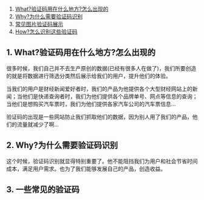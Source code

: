 1. [What?验证码用在什么地方?怎么出现的](#what)
2. [Why?为什么需要验证码识别](#why)
3. [常见图片验证码展示](#show)
4. [How?怎么识别这些验证码](#how)

<h2 id="what">1. What?验证码用在什么地方?怎么出现的</h2>
很多时候，我们自己并不去生产原创的数据(已经有很多人在做了)，我们所要创造的就是将数据进行筛选分类然后展示给我们的用户，提升他们的体验。

当我们的用户是财经新闻爱好者时，我们的产品为他提供各个大型财经网站上的新闻；当他们是快递查询者时，我们为他们提供各个品牌单号、网点等信息的查询；当他们是想购买汽车票时，我们为他们提供各家汽车公司的汽车票信息...

验证码的出现是一些网站防止我们抓取他们的数据，因为别人用了我们的产品，他们的流量就减少了啊...

<h2 id="why">2. Why?为什么需要验证码识别</h2>
这个时候，验证码识别就显得特别重要了。他不能阻挡我们为用户和社会节省时间成本，满足用户需求。也为了我们能够发展自己的产品，创造收益。

<h2 id="show">3. 一些常见的验证码</h2>
<!--
![德邦验证码](https://www.deppon.com/user/authCode.action?type=track)

![EMS验证码](http://www.ems.com.cn/ems/rand)

![顺丰验证码](https://i.sf-express.com/service/user/verifycode)

![宅急送验证码](http://www.zjs.com.cn/captcha.svl)

![名航快递验证码](http://www.cae.com.cn/webfunction/expressquery/ExpressQueryCode.aspx)

![快捷速递验证码](http://www.fastexpress.com.cn/randCodeImage)
-->

![image](/images/verifyCode.png)

<h2 id="how">4. How?怎么识别这些验证码</h2>
验证码怎么识别呢?我们先从没有干扰背景的验证码说起。

### 图片二值化
我们知道图片是由像素组成的，图片的大小(即宽度与高度)就是指图片横向与纵向所包含的像素点个数。像素中包含了颜色信息，即颜色基本色红绿蓝各个通道的值(0-255)。

对图片进行二值化就是将图片的每个像素表示成0或者1。就比如上面这张验证码图片，白色为底，黑色为文字，我们将白色表示为0，黑色表示为1.

下面是使用php程序对图片进行二值化：

```php
class ImageRecognize
{
    public static function binary($im)
    {
        // im是获取的图片资源
        $imgW = imagesx($im);
        $imgH = imagesy($im);

        $binaryDots = []; // 保存所有像素二值化后的值 0或1组成的二维数组
        // 遍历所有像素点
        for ($h = 0; $h < $imgH; $h++) {
            $binaryDots[$h] = []; // 初始化一行像素空间
            for ($w = 0; $w < $imgW; $w++) {
                $colorindex = imagecolorat($im, $w, $h); // 获取当前像素的颜色索引值
                $colors = imagecolorsforindex($im, $colorindex); // 包含颜色信息
                // 筛选颜色，返回0或1
                $binaryDots[$h][] = self::filterColor($colors);
            }
        }
        return $binaryDots;
    }
}
```